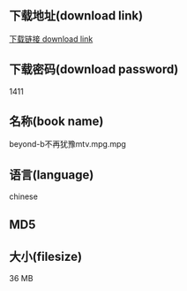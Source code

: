 ## 下载地址(download link)
[下载链接 download link](https://voluble-croquembouche-d321dc.netlify.app/?s=beyond-b%E4%B8%8D%E5%86%8D%E7%8A%B9%E8%B1%ABmtv.mpg)

## 下载密码(download password)
1411

## 名称(book name)
beyond-b不再犹豫mtv.mpg.mpg

## 语言(language)
chinese

## MD5


## 大小(filesize)
36 MB
